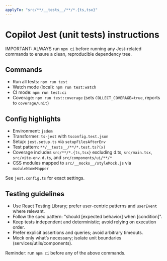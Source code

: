 ```yaml
---
applyTo: "src/**/__tests__/**/*.{ts,tsx}"
---
```


# Copilot Jest (unit tests) instructions

IMPORTANT: ALWAYS run `npm ci` before running any Jest-related commands to ensure a clean, reproducible dependency tree.

## Commands
- Run all tests: `npm run test`
- Watch mode (local): `npm run test:watch`
- CI mode: `npm run test:ci`
- Coverage: `npm run test:coverage` (sets `COLLECT_COVERAGE=true`, reports to `coverage/unit`)

## Config highlights
- Environment: `jsdom`
- Transformer: `ts-jest` with `tsconfig.test.json`
- Setup: `jest.setup.ts` via `setupFilesAfterEnv`
- Test pattern: `**/__tests__/**/*.test.ts?(x)`
- Coverage includes `src/**/*.{ts,tsx}` excluding d.ts, `src/main.tsx`, `src/vite-env.d.ts`, and `src/components/ui/**/*`
- CSS modules mapped to `src/__mocks__/styleMock.js` via `moduleNameMapper`

See `jest.config.ts` for exact settings.

## Testing guidelines
- Use React Testing Library; prefer user-centric patterns and `userEvent` where relevant.
- Follow the spec pattern: "should [expected behavior] when [condition]".
- Keep tests independent and deterministic; avoid relying on execution order.
- Prefer explicit assertions and queries; avoid arbitrary timeouts.
- Mock only what’s necessary; isolate unit boundaries (services/utils/components).

Reminder: run `npm ci` before any of the above commands.


